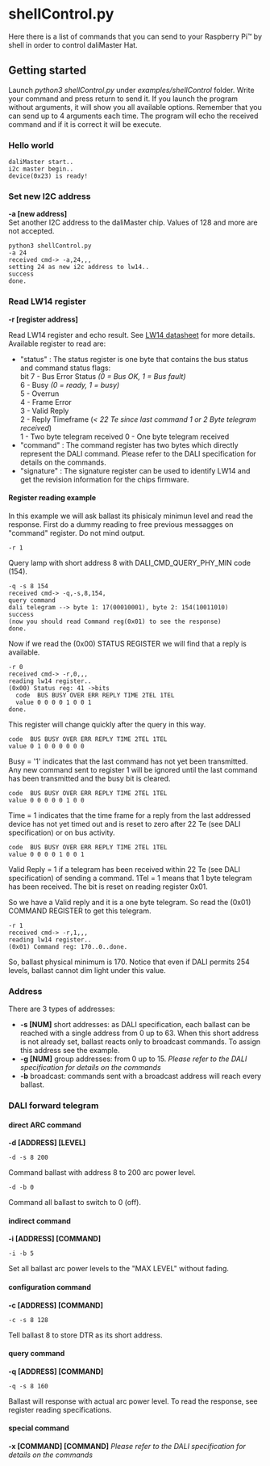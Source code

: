 # shellControl.py

Here there is a list of commands that you can send to your Raspberry Pi™ by shell in order to control daliMaster Hat.

## Getting started

Launch *python3 shellControl.py* under *examples/shellControl* folder. Write your command and press return to send it. If you launch the program without arguments, it will show you all available options. Remember that you can send up to 4 arguments each time. The program will echo the received command and if it is correct it will be execute.

### Hello world
```
daliMaster start..
i2c master begin..
device(0x23) is ready!
```
### Set new I2C address
**-a [new address]**  
Set another I2C address to the daliMaster chip. Values of 128 and more are not accepted.
```
python3 shellControl.py
-a 24
received cmd-> -a,24,,,
setting 24 as new i2c address to lw14..
success
done.
```
### Read LW14 register
**-r [register address]**

Read LW14 register and echo result. See [LW14 datasheet](http://shop.codemercs.com/media/files_public/okutobbwyxn/LW14_Datasheet.pdf) for more details. Available register to read are:
* "status" :
The status register is one byte that contains the bus status and command status flags:  
bit
7 - Bus Error Status *(0 = Bus OK, 1 = Bus fault)*  
6 - Busy *(0 = ready, 1 = busy)*  
5 - Overrun  
4 - Frame Error  
3 - Valid Reply  
2 - Reply Timeframe (*< 22 Te since last command 1 or 2 Byte telegram received*)  
1 - Two byte telegram received
0 - One byte telegram received
* "command" :
The command register has two bytes which directly represent the DALI command. Please refer to the DALI specification for details on the commands.
* "signature" :
The signature register can be used to identify LW14 and get the revision information for the chips firmware.

#### Register reading example
In this example we will ask ballast its phisicaly minimun level and read the response.
First do a dummy reading to free previous messagges on "command" register. Do not mind output.
```
-r 1
```
Query lamp with short address 8 with DALI_CMD_QUERY_PHY_MIN code (154).
```
-q -s 8 154
received cmd-> -q,-s,8,154,
query command
dali telegram --> byte 1: 17(00010001), byte 2: 154(10011010)
success
(now you should read Command reg(0x01) to see the response)
done.
```
Now if we read the (0x00) STATUS REGISTER we will find that a reply is available.
```
-r 0
received cmd-> -r,0,,,
reading lw14 register..
(0x00) Status reg: 41 ->bits
  code  BUS BUSY OVER ERR REPLY TIME 2TEL 1TEL
  value 0 0 0 0 1 0 0 1
done.
```
This register will change quickly after the query in this way.
```
code  BUS BUSY OVER ERR REPLY TIME 2TEL 1TEL
value 0 1 0 0 0 0 0 0
```
Busy = '1' indicates that the last command has not yet been transmitted. Any new command sent to register 1 will be ignored until the last command has been transmitted and the busy bit is cleared.
```
code  BUS BUSY OVER ERR REPLY TIME 2TEL 1TEL
value 0 0 0 0 0 1 0 0
```
Time = 1 indicates that the time frame for a reply from the last addressed device has not yet timed out and is reset to zero after 22 Te (see DALI specification) or on bus activity.
```
code  BUS BUSY OVER ERR REPLY TIME 2TEL 1TEL
value 0 0 0 0 1 0 0 1
```
Valid Reply = 1 if a telegram has been received within 22 Te (see DALI specification) of sending a command. 1Tel = 1 means that 1 byte telegram has been received. The bit is reset on reading register 0x01.


So we have a Valid reply and it is a one byte telegram. So read the (0x01) COMMAND REGISTER to get this telegram.  
```
-r 1
received cmd-> -r,1,,,
reading lw14 register..
(0x01) Command reg: 170..0..done.
```
So, ballast physical minimum is 170. Notice that even if DALI permits 254 levels, ballast cannot dim light under this value.

### Address
There are 3 types of addresses:
* **-s [NUM]** short addresses: as DALI specification, each ballast can be reached with a single address from 0 up to 63. When this short address is not already set, ballast reacts only to broadcast commands. To assign this address see the example.
* **-g [NUM]** group addresses: from 0 up to 15. *Please refer to the DALI specification for details on the commands*
* **-b** broadcast: commands sent with a broadcast address will reach every ballast.

### DALI forward telegram
#### direct ARC command
**-d [ADDRESS] [LEVEL]**
```
-d -s 8 200
```
Command ballast with address 8 to 200 arc power level.
```
-d -b 0
```
Command all ballast to switch to 0 (off).
#### indirect command
**-i [ADDRESS] [COMMAND]**
```
-i -b 5
```
Set all ballast arc power levels to the "MAX LEVEL" without fading.
#### configuration command
**-c [ADDRESS] [COMMAND]**
```
-c -s 8 128
```
Tell ballast 8 to store DTR as its short address.
#### query command
**-q [ADDRESS] [COMMAND]**
```
-q -s 8 160
```
Ballast will response with actual arc power level. To read the response, see register reading specifications.
#### special command
**-x [COMMAND] [COMMAND]** *Please refer to the DALI specification for details on the commands*
